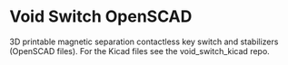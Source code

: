 # Void Switch OpenSCAD
3D printable magnetic separation contactless key switch and stabilizers (OpenSCAD files).  For the Kicad files see the void_switch_kicad repo.
